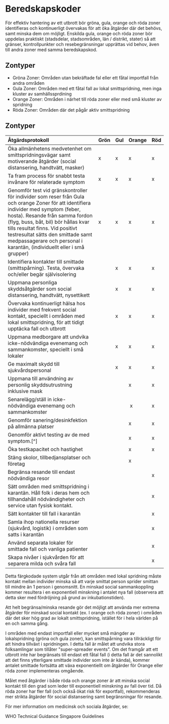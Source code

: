 # Beredskapskoder
För effektiv hantering av ett utbrott bör gröna, gula, orange och röda zoner identifieras och kontinuerligt övervakas för att öka åtgärder där det behövs, samt minska dem om möjligt. Enskilda gula, orange och röda zoner bör uppdelas praktiskt (stadsdelar, stadsområden, län / distrikt, stater) så att gränser, kontrollpunkter och resebegränsningar upprättas vid behov, även till andra zoner med samma beredskapskod.

## Zontyper

- Gröna Zoner: Områden utan bekräftade fal eller ett fåtal importfall från andra områden
- Gula Zoner: Områden med ett fåtal fall av lokal smittspridning, men inga kluster av samhällssprdining
- Orange Zoner: Områden i närhet till röda zoner eller med små kluster av spridning
- Röda Zoner: Områden där det pågår aktiv smittspridning

## Zontyper

| Åtgärdsprotokoll | Grön | Gul | Orange | Röd |
|:--|:--|:--|:--|:--|
| Öka allmänhetens medvetenhet om smittspridningsvägar samt motiverande åtgärder (social distansering, handtvätt, masker) |  x| x | x | x |
| Ta fram process för snabbt testa invånare för relaterade symptom | x | x | x | x |
| Genomför test vid gränskontroller för individer som reser från Gula och orange Zoner för att identifiera individer med symptom (feber, hosta). Resande från samma fordon (flyg, buss, båt, bil)  bör hållas kvar tills resultat finns. Vid positivt testresultat sätts den smittade samt medpassagerare och personal i karantän, (individuellt eller i små grupper) | x | x | x | x |
| Identifiera kontakter till smittade (smittspårning). Testa, övervaka och/eller begär självisolering |  | x | x | x |
| Uppmana personliga skyddsåtgärder som social distansering, handtvätt, nysettikett  |  | x | x | x |
| Övervaka kontinuerligt hälsa hos individer med frekvent social kontakt, speciellt i områden med lokal smittspridning, för att tidigt upptäcka fall och utbrott  |  | x | x | x |
| Uppmana medborgare att undvika icke-nödvändiga evenemang och sammankomster, speciellt i små lokaler |  | x | x | x |
| Ge maximalt skydd till sjukvårdspersonal |  | x | x | x |
| Uppmana till användning av personlig skyddsutrustning inklusive mask |  |  | x | x |
| Senarelägg/ställ in icke-nödvändiga evenemang och sammankomster | |  | x | x |
| Genomför sanering/desinkfektion på allmänna platser | | | x | x |
| Genomför aktivt testing av de med symptom.[^] | | | x | x |
| Öka testkapacitet och hastighet | |  | x | x |
| Stäng skolor, tillbedjansplatser och företag  | |  | x |
| Begränsa resande till endast nödvändiga resor  | | |  | x |
| Sätt områden med smittspridning i karantän. Håll folk i deras hem och tillhandahåll nödvändigheter och service utan fysisk kontakt. | | |  | x |
| Sätt kontakter till fall i karantän | | | | x | 
| Samla ihop nationella resurser (sjukvård, logistik) i områden som satts i karantän | | | | x |
| Använd separata lokaler för smittade fall och vanliga patienter  | | | | x | 
| Skapa nivåer i sjukvården för att separera milda och svåra fall  | | | | x | 

Detta färgkodade system utgår från att områden med lokal spridning måste kontakt mellan individer minska så att varje smittat person sprider smittan till mindre än 1 person i genomsnitt. En minskad social sammankoppling kommer resultera i en exponentiell minskning i antalet nya fall (observera att detta sker med fördröjning på grund av inkubationstiden).

Att helt begränsa/minska resande gör det möjligt att använda mer extrema åtgärder för minskad social kontakt (ex. I orange och röda zoner) i områden där det sker hög grad av lokalt smittspridning, istället för i hela världen på en och samma gång.

I områden med endast importfall eller mycket små mängder av lokalspridning (gröna och gula zoner), kan smittspårning vara tillräckligt för att hindra tillväxt i spridningen. I detta fall är målet att undvika stora folksamlingar som tillåter "super-spreader events". Om det framgår att ett utbrott inte har begränsats till endast ett fåtal fall (i detta fall är det sannolikt att det finns ytterligare smittade individer som inte är kända), kommer antalet smittade fortsätta att växa exponentiellt om åtgärder för Orange eller röda zoner implementeras omgående. 

Målet med åtgärder i både röda och orange zoner är att minska social kontakt till den grad som leder till exponentiell minskning av fall över tid. Då röda zoner har fler fall (och också ökat risk för exportfall), rekommenderas mer strikta åtgärder för social distansering samt begränsningar för resande.

För mer information om medicinsk och sociala åtgärder, se:

WHO Technical Guidance
Singapore Guidelines
